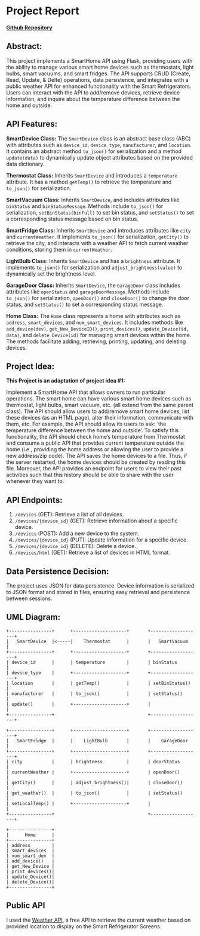 # Project Report

[**Github Repository**](https://github.com/praneelm89/INFSCI-0201/tree/main/Final%20Project)

## Abstract:
This project implements a SmartHome API using Flask, providing users with the ability to manage various smart home devices such as thermostats, light bulbs, smart vacuums, and smart fridges. The API supports CRUD (Create, Read, Update, & Delte) operations, data persistence, and integrates with a public weather API for enhanced functionality with the Smart Refrigerators. Users can interact with the API to add/remove devices, retrieve device information, and inquire about the temperature difference between the home and outside.

## API Features:

**SmartDevice Class:**
The `SmartDevice` class is an abstract base class (ABC) with attributes such as `device_id`, `device_type`, `manufacturer`, and `location`. It contains an abstract method `to_json()` for serialization and a method `update(data)` to dynamically update object attributes based on the provided data dictionary.

**Thermostat Class:**
Inherits `SmartDevice` and introduces a `temperature` attribute. It has a method `getTemp()` to retrieve the temperature and `to_json()` for serialization.

**SmartVacuum Class:**
Inherits `SmartDevice`, and includes attributes like `binStatus` and `binStatusMessage`. Methods include `to_json()` for serialization, `setBinStatus(binFull)` to set bin status, and `setStatus()` to set a corresponding status message based on bin status.

**SmartFridge Class:**
Inherits `SmartDevice` and introduces attributes like `city` and `currentWeather`. It implements `to_json()` for serialization, `getCity()` to retrieve the city, and interacts with a weather API to fetch current weather conditions, storing them in `currentWeather`.

**LightBulb Class:**
Inherits `SmartDevice` and has a `brightness` attribute. It implements `to_json()` for serialization and `adjust_brightness(value)` to dynamically set the brightness level.

**GarageDoor Class:**
Inherits `SmartDevice`, the `GarageDoor` class includes attributes like `openStatus` and `garageDoorMessage`. Methods include `to_json()` for serialization, `openDoor()` and `closeDoor()` to change the door status, and `setStatus()` to set a corresponding status message.

**Home Class:**
The `Home` class represents a home with attributes such as `address`, `smart_devices`, and `num_smart_devices`. It includes methods like `add_device(dev)`, `get_New_DeviceID()`, `print_devices()`, `update_Device(id, data)`, and `delete_Device(id)` for managing smart devices within the home. The methods facilitate adding, retrieving, printing, updating, and deleting devices.

## Project Idea:
**This Project is an adaptation of project idea #1:**

Implement a SmartHome API that allows owners to run particular operations. The smart home can have various smart home devices such as thermostat, light bulbs, smart vacuum, etc. (all extend from the same parent class). The API should allow users to add/remove smart home devices, list these devices (as an HTML page), alter their information, communicate with them, etc. For example, the API should allow its users to ask: ‘the temperature difference between the home and outside’. To satisfy this functionality, the API should check home’s temperature from Thermostat and consume a public API that provides current temperature outside the home (i.e., providing the home address or allowing the user to provide a new address/zip code). The API saves the home devices to a file. Thus, if the server restarted, the home devices should be created by reading this file. Moreover, the API provides an endpoint for users to view their past activities such that this history should be able to share with the user whenever they want to.


## API Endpoints:
1. `/devices` (GET): Retrieve a list of all devices.
2. `/devices/{device_id}` (GET): Retrieve information about a specific device.
3. `/devices` (POST): Add a new device to the system.
4. `/devices/{device_id}` (PUT): Update information for a specific device.
5. `/devices/{device_id}` (DELETE): Delete a device.
6. `/devices/html` (GET): Retrieve a list of devices in HTML format.

## Data Persistence Decision:
The project uses JSON for data persistence. Device information is serialized to JSON format and stored in files, ensuring easy retrieval and persistence between sessions.

## UML Diagram:
```
+----------------+      +--------------------+       +-------------------+
|   SmartDevice  |<-----|    Thermostat      |       |   SmartVacuum     |
+----------------+      +--------------------+       +-------------------+
| device_id      |      | temperature        |       | binStatus         |
| device_type    |      +--------------------+       +-------------------+
| location       |      | getTemp()          |       | setBinStatus()    |
| manufacturer   |      | to_json()          |       | setStatus()       |
| update()       |      +--------------------+       |                   |
+----------------+                                   +-------------------+

+----------------+      +--------------------+       +-------------------+
|   SmartFridge  |      |    LightBulb       |       |    GarageDoor     |
+----------------+      +--------------------+       +-------------------+
| city           |      | brightness         |       | doorStatus        |
| currentWeather |      +--------------------+       | openDoor()        |
| getCity()      |      | adjust_brightness()|       | closeDoor()       |
| get_weather()  |      | to_json()          |       | setStatus()       |
| setLocalTemp() |      +--------------------+       |                   |
+----------------+                                   +-------------------+

+----------------+
|      Home      |
+----------------+
| address        |
| smart_devices  |
| num_smart_dev  |
| add_device()   |
| get_New_Device |
| print_devices()|
| update_Device()|
| delete_Device()|
+----------------+
```


## Public API
I used the [Weather API](https://www.weatherapi.com/), a free API to retrieve the current weather based on provided location to display on the Smart Refrigerator Screens.